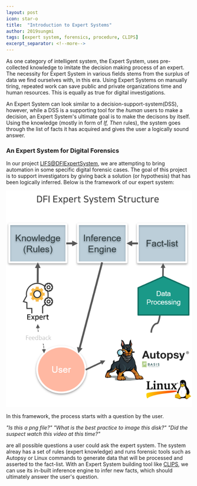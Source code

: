 ```yaml
---
layout: post
icon: star-o
title:  "Introduction to Expert Systems"
author: 2019sungmi
tags: [expert system, forensics, procedure, CLIPS]
excerpt_separator: <!--more-->
---
```


As one category of intelligent system, the Expert System, uses pre-collected knowledge to imitate the decision making process of an expert. The necessity for Expert System in various fields stems from the surplus of data we find ourselves with, in this era. Using Expert Systems on manually tiring, repeated work can save public and private organizations time and human resources. This is equally as true for digital investigations.

<!--more-->

An Expert System can look similar to a decision-support-system(DSS), however, while a DSS is a supporting tool for the _human_ users to make a decision, an Expert System's ultimate goal is to make the decisons by itself. Using the knowledge (mostly in form of _If, Then_ rules), the system goes through the list of facts it has acquired and gives the user a logically sound answer. 

### An Expert System for Digital Forensics
In our project [LIFS@DFIExpertSystem](https://lifs.hallym.ac.kr/projects/2018-ExpertSysteminDF.html), we are attempting to bring automation in some specific digital forensic cases. The goal of this project is to support investigators by giving back a solution (or hypothesis) that has been logically inferred. Below is the framework of our expert system:

![expert_system_structure](/img/blog/exsys_structure.png)

In this framework, the process starts with a question by the user. 

_"Is this a png file?"_
_"What is the best practice to image this disk?"_
_"Did the suspect watch this video at this time?"_ 

are all possible questions a user could ask the expert system. The system alreay has a set of rules (expert knowledge) and runs forensic tools such as Autopsy or Linux commands to generate data that will be processed and asserted to the fact-list. With an Expert System building tool like [CLIPS](http://www.clipsrules.net/), we can use its in-built inference engine to infer new facts, which should ultimately answer the user's question.



